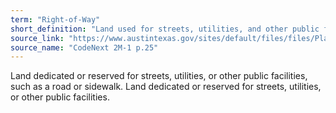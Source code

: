 ```yaml
---
term: "Right-of-Way"
short_definition: "Land used for streets, utilities, and other public facilities such as a roads or sidewalks."
source_link: "https://www.austintexas.gov/sites/default/files/files/Planning/CodeNEXT/ALDC_PRD_23_LandDevelopmentCode_Combined_2017_0130_web.pdf"
source_name: "CodeNext 2M-1 p.25"
---
```

Land dedicated or reserved for streets, utilities, or other public facilities, such as a road or sidewalk.
Land dedicated or reserved for streets, utilities, or other public  facilities.
